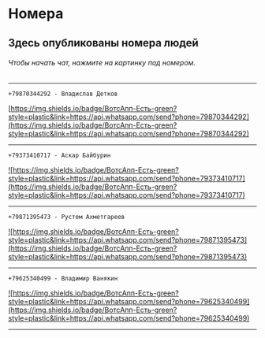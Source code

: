 # Номера
## Здесь опубликованы номера людей
###### Чтобы начать чат, нажмите на картинку под номером.

___

```
+79870344292 - Владислав Детков
```


<a href="https://api.whatsapp.com/send?phone=79870344292" align="center">[https://img.shields.io/badge/ВотсАпп-Есть-green?style=plastic&link=https://api.whatsapp.com/send?phone=79870344292](https://img.shields.io/badge/ВотсАпп-Есть-green?style=plastic&link=https://api.whatsapp.com/send?phone=79870344292)</a>

___

```
+79373410717 - Аскар Байбурин
```


<a href="https://api.whatsapp.com/send?phone=79373410717" align="center">![https://img.shields.io/badge/ВотсАпп-Есть-green?style=plastic&link=https://api.whatsapp.com/send?phone=79373410717](https://img.shields.io/badge/ВотсАпп-Есть-green?style=plastic&link=https://api.whatsapp.com/send?phone=79373410717)</a>

___

```
+79871395473 - Рустем Ахметгареев
```


<a href="https://api.whatsapp.com/send?phone=79871395473" align="center">![https://img.shields.io/badge/ВотсАпп-Есть-green?style=plastic&link=https://api.whatsapp.com/send?phone=79871395473](https://img.shields.io/badge/ВотсАпп-Есть-green?style=plastic&link=https://api.whatsapp.com/send?phone=79871395473)</a>

___

```
+79625340499 - Владимир Ванякин
```


<a href="https://api.whatsapp.com/send?phone=79625340499" align="center">![https://img.shields.io/badge/ВотсАпп-Есть-green?style=plastic&link=https://api.whatsapp.com/send?phone=79625340499](https://img.shields.io/badge/ВотсАпп-Есть-green?style=plastic&link=https://api.whatsapp.com/send?phone=79625340499)</a>

___
